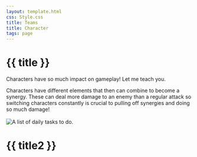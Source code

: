 ```yaml
---
layout: template.html
css: Style.css
title: Teams
title: Character
tags: page
---
```

# {{ title }}
Characters have so much impact on gameplay! Let me teach you.

<div class="tip1">
Characters have different elements that then can combine to become a synergy. These can deal more damage to an enemy than a regular attack so switching characters constantly is crucial to pulling off synergies and doing so much damage!
<br></br>
<img class="img1" src="..\img\reactChrt.png" alt="A list of daily tasks to do.">
</div>

# {{ title2 }}
